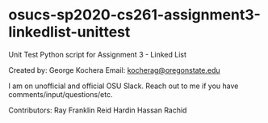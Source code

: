 # osucs-sp2020-cs261-assignment3-linkedlist-unittest
Unit Test Python script for Assignment 3 - Linked List

Created by: George Kochera
Email: kocherag@oregonstate.edu

I am on unofficial and official OSU Slack. Reach out to me if you have comments/input/questions/etc.

Contributors:
Ray Franklin
Reid Hardin
Hassan Rachid
